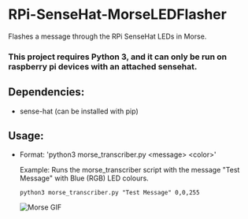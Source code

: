 # RPi-SenseHat-MorseLEDFlasher
Flashes a message through the RPi SenseHat LEDs in Morse.

### This project requires Python 3, and it can only be run on raspberry pi devices with an attached sensehat.

  
## Dependencies:
- sense-hat (can be installed with pip)

## Usage:
- Format: 'python3 morse_transcriber.py \<message> \<color>'
  
  Example: Runs the morse_transcriber script with the message "Test Message" with Blue (RGB) LED colours.
  ```
  python3 morse_transcriber.py "Test Message" 0,0,255
  ```
  
  ![Morse GIF](https://user-images.githubusercontent.com/20238115/39659594-b68a7eb2-4ff9-11e8-9c28-b5388f6547ea.gif)

